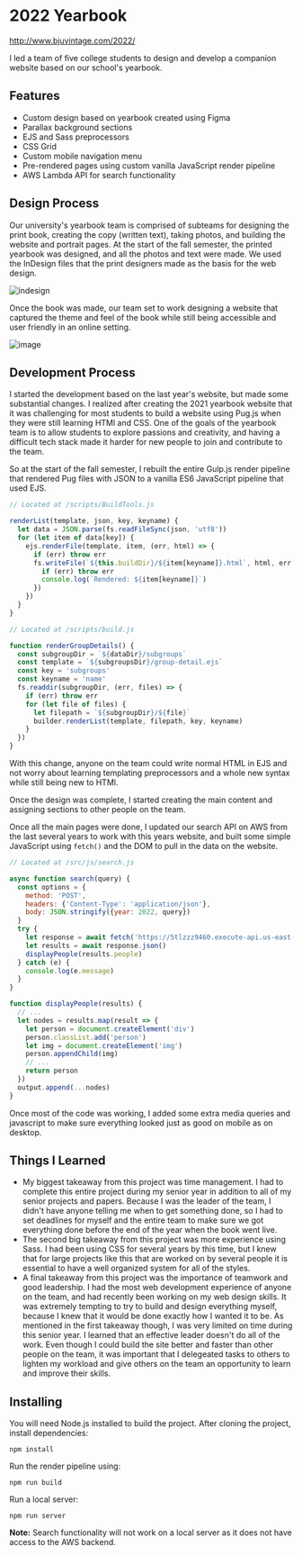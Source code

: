 # 2022 Yearbook

http://www.bjuvintage.com/2022/

I led a team of five college students to design and develop a companion website based on our school's yearbook.

## Features

- Custom design based on yearbook created using Figma
- Parallax background sections
- EJS and Sass preprocessors
- CSS Grid
- Custom mobile navigation menu
- Pre-rendered pages using custom vanilla JavaScript render pipeline
- AWS Lambda API for search functionality

## Design Process

Our university's yearbook team is comprised of subteams for designing the print book, creating the copy (written text), taking photos, and building the website and portrait pages. At the start of the fall semester, the printed yearbook was designed, and all the photos and text were made. We used the InDesign files that the print designers made as the basis for the web design.

![indesign](https://user-images.githubusercontent.com/17521691/185524202-36c5c93a-0ea8-419a-8c26-02454ba30cb6.png)

Once the book was made, our team set to work designing a website that captured the theme and feel of the book while still being accessible and user friendly in an online setting.

![image](https://user-images.githubusercontent.com/17521691/185521160-b3b388a8-e0ea-4aa0-99e8-73f793c546c7.png)

## Development Process

I started the development based on the last year's website, but made some substantial changes. I realized after creating the 2021 yearbook website that it was challenging for most students to build a website using Pug.js when they were still learning HTMl and CSS. One of the goals of the yearbook team is to allow students to explore passions and creativity, and having a difficult tech stack made it harder for new people to join and contribute to the team.

So at the start of the fall semester, I rebuilt the entire Gulp.js render pipeline that rendered Pug files with JSON to a vanilla ES6 JavaScript pipeline that used EJS.

```javascript
// Located at /scripts/BuildTools.js

renderList(template, json, key, keyname) {
  let data = JSON.parse(fs.readFileSync(json, 'utf8'))
  for (let item of data[key]) {
    ejs.renderFile(template, item, (err, html) => {
      if (err) throw err
      fs.writeFile(`${this.buildDir}/${item[keyname]}.html`, html, err => {
        if (err) throw err
        console.log(`Rendered: ${item[keyname]}`)
      })
    })
  }
}

// Located at /scripts/build.js

function renderGroupDetails() {
  const subgroupDir = `${dataDir}/subgroups`
  const template = `${subgroupsDir}/group-detail.ejs`
  const key = 'subgroups'
  const keyname = 'name'
  fs.readdir(subgroupDir, (err, files) => {
    if (err) throw err
    for (let file of files) {
      let filepath = `${subgroupDir}/${file}`
      builder.renderList(template, filepath, key, keyname)
    }
  })
}
```

With this change, anyone on the team could write normal HTML in EJS and not worry about learning templating preprocessors and a whole new syntax while still being new to HTMl.

Once the design was complete, I started creating the main content and assigning sections to other people on the team.

Once all the main pages were done, I updated our search API on AWS from the last several years to work with this years website, and built some simple JavaScript using `fetch()` and the DOM to pull in the data on the website.

```javascript
// Located at /src/js/search.js

async function search(query) {
  const options = {
    method: 'POST',
    headers: {'Content-Type': 'application/json'},
    body: JSON.stringify({year: 2022, query})
  }
  try {
    let response = await fetch('https://5tlzzz9460.execute-api.us-east-2.amazonaws.com/default/search-v2', options)
    let results = await response.json()
    displayPeople(results.people)
  } catch (e) {
    console.log(e.message)
  }
}

function displayPeople(results) {
  // ...
  let nodes = results.map(result => {
    let person = document.createElement('div')
    person.classList.add('person')
    let img = document.createElement('img')
    person.appendChild(img)
    // ...
    return person
  })
  output.append(...nodes)
}
```

Once most of the code was working, I added some extra media queries and javascript to make sure everything looked just as good on mobile as on desktop.

## Things I Learned

- My biggest takeaway from this project was time management. I had to complete this entire project during my senior year in addition to all of my senior projects and papers. Because I was the leader of the team, I didn't have anyone telling me when to get something done, so I had to set deadlines for myself and the entire team to make sure we got everything done before the end of the year when the book went live.
- The second big takeaway from this project was more experience using Sass. I had been using CSS for several years by this time, but I knew that for large projects like this that are worked on by several people it is essential to have a well organized system for all of the styles.
- A final takeaway from this project was the importance of teamwork and good leadership. I had the most web development experience of anyone on the team, and had recently been working on my web design skills. It was extremely tempting to try to build and design everything myself, because I knew that it would be done exactly how I wanted it to be. As mentioned in the first takeaway though, I was very limited on time during this senior year. I learned that an effective leader doesn't do all of the work. Even though I could build the site better and faster than other people on the team, it was important that I delegeated tasks to others to lighten my workload and give others on the team an opportunity to learn and improve their skills.

## Installing

You will need Node.js installed to build the project. After cloning the project, install dependencies:

```
npm install
```

Run the render pipeline using:

```
npm run build
```

Run a local server:

```
npm run server
```

**Note:** Search functionality will not work on a local server as it does not have access to the AWS backend.
